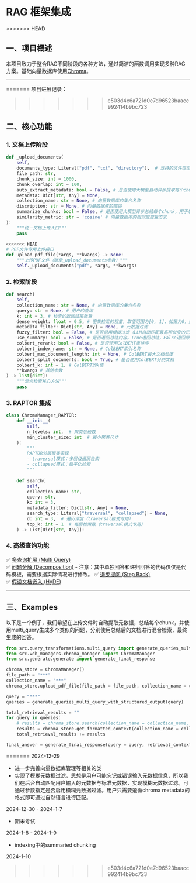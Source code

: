 # RAG 框架集成

<<<<<<< HEAD
## 一、项目概述
本项目致力于整合RAG不同阶段的各种方法，通过简洁的函数调用实现多种RAG方案。基础向量数据库使用[Chroma](https://github.com/chroma-core/chroma)。

---
=======
项目进展记录：
>>>>>>> e503d4c6a721d0e7d96523baacc992414b9bc723

## 二、核心功能

### 1. 文档上传阶段

``` python
def _upload_documents(
    self, 
    documents_type: Literal["pdf", "txt", "directory"],  # 支持的文件类型
    file_path: str, 
    chunk_size: int = 1000, 
    chunk_overlap: int = 100, 
    auto_extract_metadata: bool = False, # 是否使用大模型自动异步提取每个chunk的特征作为元数据
    metadata: Dict[str, Any] = None, 
    collection_name: str = None, # 向量数据库的集合名称
    discription: str = None, # 向量数据库的描述 
    summarize_chunks: bool = False, # 是否使用大模型异步总结每个chunk，用于后续检索的时候使用
    similarity_metric: str = 'cosine' # 向量数据库的相似度度量方式
): 
    """统一文档上传入口"""
    pass

<<<<<<< HEAD
# PDF文件专用上传接口
def upload_pdf_file(*args, **kwargs) -> None:
    """上传PDF文件（继承_upload_documents参数）"""
    self._upload_documents("pdf", *args, **kwargs)    
```

### 2. 检索阶段

``` python
def search(
    self, 
    collection_name: str = None, # 向量数据库的集合名称
    query: str = None, # 用户的查询
    k: int = 3, # 检索的返回结果数量
    dense_weight: float = 0.5, # 密集检索的权重，取值范围为[0, 1]，如果为0，则只使用稀疏检索，如果为1，则只使用密集检索
    metadata_filter: Dict[str, Any] = None, # 元数据过滤
    fuzzy_filter: bool = False, # 是否启用模糊过滤（LLM自动匹配最高相似度的元数据）
    use_summary: bool = False, # 是否返回总结内容。True返回总结，False返回原文。
    colbert_rerank: bool = False, # 是否使用ColBERT重排序
    colbert_index_name: str = None, # ColBERT索引名称
    colbert_max_document_length: int = None, # ColBERT最大文档长度
    colbert_split_documents: bool = True, # 是否使用ColBERT分割文档
    colbert_k: int = 1, # ColBERT的k值
    **kwargs # 其他参数
) -> list[dict]:
    """混合检索核心方法"""
    pass
```

### 3. RAPTOR 集成
```python
class ChromaManager_RAPTOR:
    def __init__(
        self, 
        n_levels: int,  # 聚类层级数
        min_cluster_size: int  # 最小聚类尺寸
    ):
        """
        RAPTOR分层聚类实现
        - traversal模式：多层级遍历检索
        - collapsed模式：扁平化检索
        """
    
    def search(
        self,
        collection_name: str,
        query: str,
        k: int = 3,
        metadata_filter: Dict[str, Any] = None,
        search_type: Literal["traversal", "collapsed"] = None,
        d: int = 3,  # 遍历深度（traversal模式专用）
        top_k: int = 1  # 每层检索数（traversal模式专用）
    ) -> List[Dict[str, Any]]:
```

### 4. 高级查询功能
✅ [多查询扩展 (Multi Query)](https://github.com/Cui-Peng-624/Modular_RAG/blob/main/src/query_transformations/multi_query.py)  
✅ [问题分解 (Decomposition)](https://github.com/Cui-Peng-624/Modular_RAG/blob/main/src/query_transformations/decomposition.py) - 注意：其中单独回答和递归回答的代码仅仅是代码模板，需要根据实际情况进行修改。
✅ [退步提问 (Step Back)](https://github.com/Cui-Peng-624/Modular_RAG/blob/main/src/query_transformations/step_back.py)  
✅ [假设文档嵌入 (HyDE)](https://github.com/Cui-Peng-624/Modular_RAG/blob/main/src/query_transformations/hyde.py)

---

## 三、Examples

以下是一个例子，我们希望在上传文件时自动提取元数据，总结每个chunk，并使用multi_query生成多个类似的问题，分别使用总结后的文档进行混合检索，最终生成的回答。

``` python
from src.query_transformations.multi_query import generate_queries_multi_query_with_structured_output
from src.vdb_managers.chroma_manager import ChromaManager
from src.generate.generate import generate_final_response

chroma_store = ChromaManager()
file_path = "***"
collection_name = "***"
chroma_store.upload_pdf_file(file_path = file_path, collection_name = collection_name, auto_extract_metadata = True, summarize_chunks = True)

query = "***"
queries = generate_queries_multi_query_with_structured_output(query)

total_retrieval_results = ""
for query in queries:
    # results = chroma_store.search(collection_name = collection_name, query = query, k = 3, dense_weight = 0.8, use_summary = True) # 也可以检索出来list[dict]，进行一定处理，再生成最终回答。
    results = chroma_store.get_formatted_context(collection_name = collection_name, query = query, k = 3, dense_weight = 0.8, use_summary = True)
    total_retrieval_results += results

final_answer = generate_final_response(query = query, retrieval_context = total_retrieval_results)
```
=======
2024-12-29
- 进一步完善向量数据库管理等相关的类
- 实现了模糊元数据过滤，思想是用户可能忘记或错误输入元数据信息，所以我们在后台自动匹配用户输入的元数据与标准元数据，实现模糊元数据过滤。可通过参数指定是否启用模糊元数据过滤。用户只需要遵循chroma metadata的格式即可通过自然语言进行匹配。

2024-12-30 - 2024-1-7
- 期末考试

2024-1-8 - 2024-1-9
- indexing中的summaried chunking

2024-1-10
>>>>>>> e503d4c6a721d0e7d96523baacc992414b9bc723
